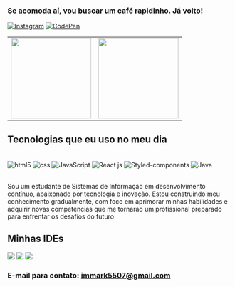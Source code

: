 ### Se acomoda aí, vou buscar um café rapidinho. Já volto!

[![Instagram](https://img.shields.io/badge/Instagram-E4405F?style=for-the-badge&logo=instagram&logoColor=white
)](https://www.instagram.com/marcoskaua.inst/)
[![CodePen](https://img.shields.io/badge/Codepen-000000?style=for-the-badge&logo=codepen&logoColor=white
)](https://codepen.io/marcos-kau-)

<a href="https://github.com/immark007">
  <table>
    <tr>
      <td><img height="180" src="https://github-readme-stats.vercel.app/api?username=immark007&show_icons=true&theme=dracula" /></td>
      <td><img height="180" src="https://github-readme-stats.vercel.app/api/top-langs/?username=immark007&layout=compact&theme=dracula" /></td>
    </tr>
  </table>
</a>

## Tecnologias que eu uso no meu dia

<div style="diplay: inline_block"><br/>
  <img align="center" alt="html5" src="https://img.shields.io/badge/HTML5-E34F26?style=for-the-badge&logo=html5&logoColor=white" />
  <img align="center" alt="css" src="https://img.shields.io/badge/CSS3-1572B6?style=for-the-badge&logo=css3&logoColor=white" />
  <img align="center" alt="JavaScript" src="https://img.shields.io/badge/JavaScript-F7DF1E?style=for-the-badge&logo=javascript&logoColor=black" />
  <img align="center" alt="React js" src="https://img.shields.io/badge/React-20232A?style=for-the-badge&logo=react&logoColor=61DAFB" />
  <img align="center" alt="Styled-components" src="https://img.shields.io/badge/styled--components-DB7093?style=for-the-badge&logo=styled-components&logoColor=white" />
<img align="center" alt="Java" src="https://img.shields.io/badge/Java-ED8B00?style=for-the-badge&logo=openjdk&logoColor=white" />
</div><br/>

Sou um estudante de Sistemas de Informação em desenvolvimento contínuo, apaixonado por tecnologia e inovação. Estou construindo meu conhecimento gradualmente, com foco em aprimorar minhas habilidades e adquirir novas competências que me tornarão um profissional preparado para enfrentar os desafios do futuro <br/>

## Minhas IDEs
<div>
  <img src="https://img.shields.io/badge/Eclipse-2C2255?style=for-the-badge&logo=eclipse&logoColor=white">
  <img src="https://img.shields.io/badge/Visual_Studio_Code-0078D4?style=for-the-badge&logo=visual%20studio%20code&logoColor=white">
  <img src="https://img.shields.io/badge/IntelliJ_IDEA-000000.svg?style=for-the-badge&logo=intellij-idea&logoColor=white">
</div>

### E-mail para contato: immark5507@gmail.com
